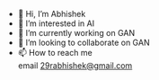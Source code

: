 - 👋 Hi, I’m Abhishek
- 👀 I’m interested in AI
- 🌱 I’m currently working on GAN
- 💞️ I’m looking to collaborate on GAN
- 📫 How to reach me  
      email 29rabhishek@gmail.com

[](https://www.linkedin.com/in/29rabhishek/)


<!---
DarkHorcrux/DarkHorcrux is a ✨ special ✨ repository because its `README.md` (this file) appears on your GitHub profile.
You can click the Preview link to take a look at your changes.
--->
